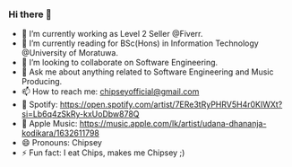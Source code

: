 ### Hi there 👋

- 🔭 I’m currently working as Level 2 Seller @Fiverr.
- 🌱 I’m currently reading for BSc(Hons) in Information Technology @University of Moratuwa.
- 👯 I’m looking to collaborate on Software Engineering.
- 💬 Ask me about anything related to Software Engineering and Music Producing.
- 📫 How to reach me: chipseyofficial@gmail.com
- 🎵 Spotify: https://open.spotify.com/artist/7ERe3tRyPHRV5H4r0KIWXt?si=Lb6q4zSkRy-kxUoDbw878Q
- 🎵 Apple Music: https://music.apple.com/lk/artist/udana-dhananja-kodikara/1632611798
- 😄 Pronouns: Chipsey
- ⚡ Fun fact: I eat Chips, makes me Chipsey ;)

